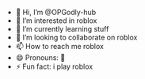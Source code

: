 - 👋 Hi, I’m @OPGodly-hub
- 👀 I’m interested in roblox
- 🌱 I’m currently learning stuff
- 💞️ I’m looking to collaborate on roblox
- 📫 How to reach me roblox
- 😄 Pronouns: 🤨
- ⚡ Fun fact: i play roblox
  

<!---
OPGodly-hub/OPGodly-hub is a ✨ special ✨ repository because its `README.md` (this file) appears on your GitHub profile.
You can click the Preview link to take a look at your changes.
--->
